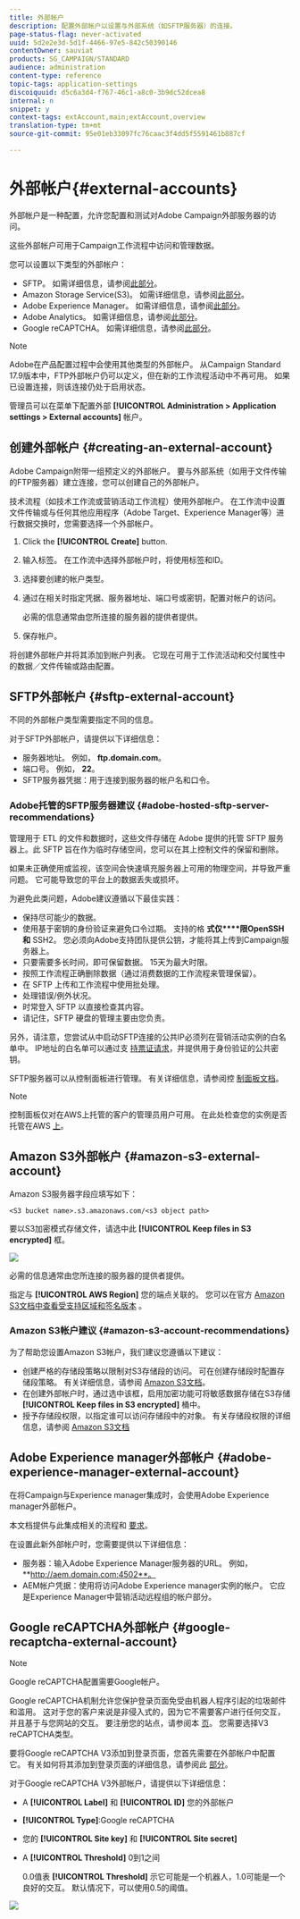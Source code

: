 ```yaml
---
title: 外部帐户
description: 配置外部帐户以设置与外部系统（如SFTP服务器）的连接。
page-status-flag: never-activated
uuid: 5d2e2e3d-5d1f-4466-97e5-842c50390146
contentOwner: sauviat
products: SG_CAMPAIGN/STANDARD
audience: administration
content-type: reference
topic-tags: application-settings
discoiquuid: d5c6a3d4-f767-46c1-a8c0-3b9dc52dcea8
internal: n
snippet: y
context-tags: extAccount,main;extAccount,overview
translation-type: tm+mt
source-git-commit: 95e01eb33097fc76caac3f4dd5f5591461b887cf

---
```



# 外部帐户{#external-accounts}

外部帐户是一种配置，允许您配置和测试对Adobe Campaign外部服务器的访问。

这些外部帐户可用于Campaign工作流程中访问和管理数据。

您可以设置以下类型的外部帐户：

* SFTP。 如需详细信息，请参阅[此部分](#sftp-external-account)。
* Amazon Storage Service(S3)。 如需详细信息，请参阅[此部分](#amazon-s3-external-account)。
* Adobe Experience Manager。 如需详细信息，请参阅[此部分](#adobe-experience-manager-external-account)。
* Adobe Analytics。 如需详细信息，请参阅[此部分](../../integrating/using/configure-campaign-analytics-integration.md)。
* Google reCAPTCHA。 如需详细信息，请参阅[此部分](#google-recaptcha-external-account)。

>[!NOTE]
>
>Adobe在产品配置过程中会使用其他类型的外部帐户。 从Campaign Standard 17.9版本中，FTP外部帐户仍可以定义，但在新的工作流程活动中不再可用。 如果已设置连接，则该连接仍处于启用状态。

管理员可以在菜单下配置外部 **[!UICONTROL Administration > Application settings > External accounts]** 帐户。

## 创建外部帐户 {#creating-an-external-account}

Adobe Campaign附带一组预定义的外部帐户。 要与外部系统（如用于文件传输的FTP服务器）建立连接，您可以创建自己的外部帐户。

技术流程（如技术工作流或营销活动工作流程）使用外部帐户。 在工作流中设置文件传输或与任何其他应用程序（Adobe Target、Experience Manager等）进行数据交换时，您需要选择一个外部帐户。

1. Click the **[!UICONTROL Create]** button.
1. 输入标签。 在工作流中选择外部帐户时，将使用标签和ID。
1. 选择要创建的帐户类型。
1. 通过在相关时指定凭据、服务器地址、端口号或密钥，配置对帐户的访问。

   必需的信息通常由您所连接的服务器的提供者提供。

1. 保存帐户。

将创建外部帐户并将其添加到帐户列表。 它现在可用于工作流活动和交付属性中的数据／文件传输或路由配置。

## SFTP外部帐户 {#sftp-external-account}

不同的外部帐户类型需要指定不同的信息。

对于SFTP外部帐户，请提供以下详细信息：

* 服务器地址。 例如， **ftp.domain.com**。
* 端口号。 例如， **22**。
* SFTP服务器凭据：用于连接到服务器的帐户名和口令。

### Adobe托管的SFTP服务器建议 {#adobe-hosted-sftp-server-recommendations}

管理用于 ETL 的文件和数据时，这些文件存储在 Adobe 提供的托管 SFTP 服务器上。此 SFTP 旨在作为临时存储空间，您可以在其上控制文件的保留和删除。

如果未正确使用或监视，该空间会快速填充服务器上可用的物理空间，并导致严重问题。 它可能导致您的平台上的数据丢失或损坏。

为避免此类问题，Adobe建议遵循以下最佳实践：

* 保持尽可能少的数据。
* 使用基于密钥的身份验证来避免口令过期。 支持的格 **式仅****限OpenSSH和** SSH2。 您必须向Adobe支持团队提供公钥，才能将其上传到Campaign服务器上。
* 只要需要多长时间，即可保留数据。 15天为最大时限。
* 按照工作流程正确删除数据（通过消费数据的工作流程来管理保留）。
* 在 SFTP 上传和工作流程中使用批处理。
* 处理错误/例外状况。
* 时常登入 SFTP 以直接检查其内容。
* 请记住，SFTP 硬盘的管理主要由您负责。

另外，请注意，您尝试从中启动SFTP连接的公共IP必须列在营销活动实例的白名单中。 IP地址的白名单可以通过支 [持票证请求](https://support.neolane.net)，并提供用于身份验证的公共密钥。

SFTP服务器可以从控制面板进行管理。 有关详细信息，请参阅控 [制面板文档](https://helpx.adobe.com/campaign/kb/control-panel-sftp.html)。

>[!NOTE]
>
>控制面板仅对在AWS上托管的客户的管理员用户可用。
在此处检查您的实例是否托管在AWS [上](https://helpx.adobe.com/campaign/kb/control-panel-faq.html#IMSOrgID)。

## Amazon S3外部帐户 {#amazon-s3-external-account}

Amazon S3服务器字段应填写如下：

```
<S3 bucket name>.s3.amazonaws.com/<s3 object path>
```

要以S3加密模式存储文件，请选中此 **[!UICONTROL Keep files in S3 encrypted]** 框。

![](assets/external_accounts_2.png)

必需的信息通常由您所连接的服务器的提供者提供。

指定与 **[!UICONTROL AWS Region]** 您的端点关联的。 您可以在官方 [Amazon S3文档中查看受支持区域和签名版本](https://docs.aws.amazon.com/general/latest/gr/rande.html#s3_region) 。

### Amazon S3帐户建议 {#amazon-s3-account-recommendations}

为了帮助您设置Amazon S3帐户，我们建议您遵循以下建议：

* 创建严格的存储段策略以限制对S3存储段的访问。 可在创建存储段时配置存储段策略。 有关详细信息，请参阅 [Amazon S3文档](http://docs.aws.amazon.com/AmazonS3/latest/dev//example-bucket-policies.html)。
* 在创建外部帐户时，通过选中该框，启用加密功能可将敏感数据存储在S3存储 **[!UICONTROL Keep files in S3 encrypted]** 桶中。
* 授予存储段权限，以指定谁可以访问存储段中的对象。 有关存储段权限的详细信息，请参阅 [Amazon S3文档](http://docs.aws.amazon.com/AmazonS3/latest/dev//access-control-overview.html)

## Adobe Experience manager外部帐户 {#adobe-experience-manager-external-account}

在将Campaign与Experience manager集成时，会使用Adobe Experience manager外部帐户。

本文档提供与此集成相关的流程和 [要求](../../integrating/using/about-campaign-integrations.md)。

在设置此新外部帐户时，您需要提供以下详细信息：

* 服务器：输入Adobe Experience Manager服务器的URL。 例如， **http://aem.domain.com:4502**。
* AEM帐户凭据：使用将访问Adobe Experience manager实例的帐户。 它应是Experience Manager中营销活动远程组的帐户部分。

## Google reCAPTCHA外部帐户 {#google-recaptcha-external-account}

>[!NOTE]
>
>Google reCAPTCHA配置需要Google帐户。

Google reCAPTCHA机制允许您保护登录页面免受由机器人程序引起的垃圾邮件和滥用。 这对于您的客户来说是非侵入式的，因为它不需要客户进行任何交互，并且基于与您网站的交互。 要注册您的站点，请参阅本 [页](https://www.google.com/recaptcha/admin/create)。 您需要选择V3 reCAPTCHA类型。

要将Google reCAPTCHA V3添加到登录页面，您首先需要在外部帐户中配置它。 有关如何将其添加到登录页面的详细信息，请参阅此 [部分](../../channels/using/configuring-landing-page.md#setting-google-recaptcha)。

对于Google reCAPTCHA V3外部帐户，请提供以下详细信息：

* A **[!UICONTROL Label]** 和 **[!UICONTROL ID]** 您的外部帐户
* **[!UICONTROL Type]**:Google reCAPTCHA
* 您的 **[!UICONTROL Site key]** 和 **[!UICONTROL Site secret]**
* A **[!UICONTROL Threshold]** 0到1之间

   0.0值表 **[!UICONTROL Threshold]** 示它可能是一个机器人，1.0可能是一个良好的交互。 默认情况下，可以使用0.5的阈值。

![](assets/external_accounts_3.png)
